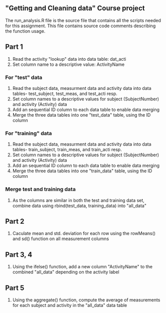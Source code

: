 ## "Getting and Cleaning data" Course project 

The run_analysis.R file is the source file that contains all the scripts needed for this assignment. This file contains  source code comments describing the function usage.

## Part 1
1. Read the activity "lookup" data into data table: dat_acti
2. Set column name to a descriptive value: ActivityName

### For "test" data
1. Read the subject data, measurment data and activity data into data tables- test_subject, test_meas, and test_acti resp. 
2. Set column names to a descriptive values for subject (SubjectNumber) and activity (Activity) data
3. Add an sequential ID column to each data table to enable data merging
4. Merge the three data tables into one "test_data" table, using the ID column

### For "training" data
1. Read the subject data, measurment data and activity data into data tables- train_subject, train_meas, and train_acti resp. 
2. Set column names to a descriptive values for subject (SubjectNumber) and activity (Activity) data
3. Add an sequential ID column to each data table to enable data merging
4. Merge the three data tables into one "train_data" table, using the ID column

### Merge test and training data
1. As the columns are similar in both the test and training data set, combine data using rbind(test_data, training_data) into "all_data"

## Part 2
1. Caculate mean and std. deviation for each row using the rowMeans() and sd() function on all measurement columns 

## Part 3, 4
1. Using the ifelse() function, add a new column "ActivityName" to the combined "all_data" depending on the activity label

## Part 5
1. Using the aggregate() function, compute the average of measurements for each subject and activity in the "all_data" data table
